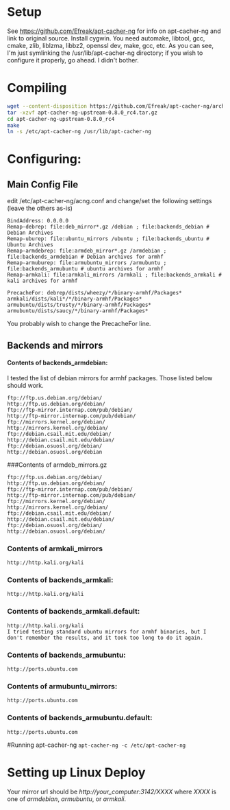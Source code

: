 # Setup
See https://github.com/Efreak/apt-cacher-ng for info on apt-cacher-ng and link to original source.
Install cygwin. You need automake, libtool, gcc, cmake, zlib, liblzma, libbz2, openssl dev, make, gcc, etc.
As you can see, I'm just symlinking the /usr/lib/apt-cacher-ng directory; if you wish to configure it properly, go ahead. I didn't bother.

# Compiling
````bash
wget --content-disposition https://github.com/Efreak/apt-cacher-ng/archive/upstream/0.8.0_rc4.tar.gz
tar -xzvf apt-cacher-ng-upstream-0.8.0_rc4.tar.gz
cd apt-cacher-ng-upstream-0.8.0_rc4
make
ln -s /etc/apt-cacher-ng /usr/lib/apt-cacher-ng
````

# Configuring:
## Main Config File
edit /etc/apt-cacher-ng/acng.conf and change/set the following settings (leave the others as-is)
````
BindAddress: 0.0.0.0
Remap-debrep: file:deb_mirror*.gz /debian ; file:backends_debian # Debian Archives
Remap-uburep: file:ubuntu_mirrors /ubuntu ; file:backends_ubuntu # Ubuntu Archives
Remap-armdebrep: file:armdeb_mirror*.gz /armdebian ; file:backends_armdebian # Debian archives for armhf
Remap-armuburep: file:armubuntu_mirrors /armubuntu ; file:backends_armubuntu # ubuntu archives for armhf
Remap-armkali: file:armkali_mirrors /armkali ; file:backends_armkali # kali archives for armhf

PrecacheFor: debrep/dists/wheezy/*/binary-armhf/Packages* armkali/dists/kali*/*/binary-armhf/Packages* armubuntu/dists/trusty/*/binary-armhf/Packages* armubuntu/dists/saucy/*/binary-armhf/Packages*
````
You probably wish to change the PrecacheFor line.

## Backends and mirrors
#### Contents of backends_armdebian:
I tested the list of debian mirrors for armhf packages. Those listed below should work.
````
ftp://ftp.us.debian.org/debian/
http://ftp.us.debian.org/debian/
ftp://ftp-mirror.internap.com/pub/debian/
http://ftp-mirror.internap.com/pub/debian/
ftp://mirrors.kernel.org/debian/
http://mirrors.kernel.org/debian/
ftp://debian.csail.mit.edu/debian/
http://debian.csail.mit.edu/debian/
ftp://debian.osuosl.org/debian/
http://debian.osuosl.org/debian
````
###Contents of armdeb_mirrors.gz
````
ftp://ftp.us.debian.org/debian/
http://ftp.us.debian.org/debian/
ftp://ftp-mirror.internap.com/pub/debian/
http://ftp-mirror.internap.com/pub/debian/
ftp://mirrors.kernel.org/debian/
http://mirrors.kernel.org/debian/
ftp://debian.csail.mit.edu/debian/
http://debian.csail.mit.edu/debian/
ftp://debian.osuosl.org/debian/
http://debian.osuosl.org/debian/
````
### Contents of armkali_mirrors
````
http://http.kali.org/kali
````
### Contents of backends_armkali:
````
http://http.kali.org/kali
````
### Contents of backends_armkali.default:
````
http://http.kali.org/kali
I tried testing standard ubuntu mirrors for armhf binaries, but I don't remember the results, and it took too long to do it again.
````
### Contents of backends_armubuntu:
````
http://ports.ubuntu.com
````
### Contents of armubuntu_mirrors:
````
http://ports.ubuntu.com
````
### Contents of backends_armubuntu.default:
````
http://ports.ubuntu.com
````
#Running apt-cacher-ng
`apt-cacher-ng -c /etc/apt-cacher-ng`

# Setting up Linux Deploy
Your mirror url should be *http://your_computer:3142/XXXX* where *XXXX* is one of *armdebian*, *armubuntu*, or *armkali*.
